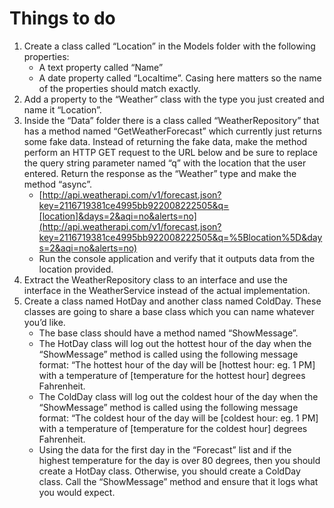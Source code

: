# Things to do
1. Create a class called “Location” in the Models folder with the following properties:
	- A text property called “Name”
	- A date property called “Localtime”. Casing here matters so the name of the properties should match exactly.
1.  Add a property to the “Weather” class with the type you just created and name it “Location”.
1.  Inside the “Data” folder there is a class called “WeatherRepository” that has a method named “GetWeatherForecast” which currently just returns some fake data. Instead of returning the fake data, make the method perform an HTTP GET request to the URL below and be sure to replace the query string parameter named “q” with the location that the user entered. Return the response as the “Weather” type and make the method “async”.
    -  [http://api.weatherapi.com/v1/forecast.json?key=2116719381ce4995bb922008222505&q=[location]&days=2&aqi=no&alerts=no](http://api.weatherapi.com/v1/forecast.json?key=2116719381ce4995bb922008222505&q=%5Blocation%5D&days=2&aqi=no&alerts=no)
    - Run the console application and verify that it outputs data from the location provided.
1.  Extract the WeatherRepository class to an interface and use the interface in the WeatherService instead of the actual implementation.
1.  Create a class named HotDay and another class named ColdDay. These classes are going to share a base class which you can name whatever you’d like.
    - The base class should have a method named “ShowMessage”.
    - The HotDay class will log out the hottest hour of the day when the “ShowMessage” method is called using the following message format: “The hottest hour of the day will be [hottest hour: eg. 1 PM] with a temperature of [temperature for the hottest hour] degrees Fahrenheit.
    - The ColdDay class will log out the coldest hour of the day when the “ShowMessage” method is called using the following message format: “The coldest hour of the day will be [coldest hour: eg. 1 PM] with a temperature of [temperature for the coldest hour] degrees Fahrenheit.
    - Using the data for the first day in the “Forecast” list and if the highest temperature for the day is over 80 degrees, then you should create a HotDay class. Otherwise, you should create a ColdDay class. Call the “ShowMessage” method and ensure that it logs what you would expect.
